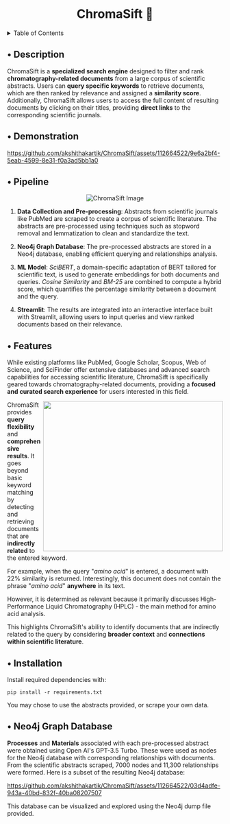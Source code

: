 <h1 align="center">ChromaSift 🧪</h1>

<!-- TABLE OF CONTENTS -->
<details>
  <summary>Table of Contents</summary>
  <ol>
    <li><a href="https://github.com/akshithakartik/ChromaSift#-description">Description</a></li>
    <li><a href="https://github.com/akshithakartik/ChromaSift#-demonstration">Demonstration</a></li>
    <li><a href="https://github.com/akshithakartik/ChromaSift#-pipeline">Pipeline</a></li>
    <li><a href="https://github.com/akshithakartik/ChromaSift#-features">Features</a></li>
    <li><a href="https://github.com/akshithakartik/ChromaSift#-installation">Installation</a></li>
    <li><a href="https://github.com/akshithakartik/ChromaSift#-neo4j-graph-database">Neo4j Graph Database</a></li>
  </ol>
</details>


## • Description

ChromaSift is a **specialized search engine** designed to filter and rank **chromatography-related documents** from a large corpus of scientific abstracts. Users can **query specific keywords** to retrieve documents, which are then ranked by relevance and assigned a **similarity score**. Additionally, ChromaSift allows users to access the full content of resulting documents by clicking on their titles, providing **direct links** to the corresponding scientific journals.


## • Demonstration

https://github.com/akshithakartik/ChromaSift/assets/112664522/9e6a2bf4-5eab-4599-8e31-f0a3ad5bb1a0

## • Pipeline

<p align="center">
  <img src="https://github.com/akshithakartik/ChromaSift/assets/112664522/60441492-86e6-4678-acf3-c1537d4b71a3" alt="ChromaSift Image">
</p>

1) **Data Collection and Pre-processing**: Abstracts from scientific journals like PubMed are scraped to create a corpus of scientific literature. The abstracts are pre-processed using techniques such as stopword removal and lemmatization to clean and standardize the text.

2) **Neo4j Graph Database**: The pre-processed abstracts are stored in a Neo4j database, enabling efficient querying and relationships analysis.

3) **ML Model**: *SciBERT*, a domain-specific adaptation of BERT tailored for scientific text, is used to generate embeddings for both documents and queries. *Cosine Similarity* and *BM-25* are combined to compute a hybrid score, which quantifies the percentage similarity between a document and the query.

4) **Streamlit**: The results are integrated into an interactive interface built with Streamlit, allowing users to input queries and view ranked documents based on their relevance.

## • Features

While existing platforms like PubMed, Google Scholar, Scopus, Web of Science, and SciFinder offer extensive databases and advanced search capabilities for accessing scientific literature, ChromaSift is specifically geared towards chromatography-related documents, providing a **focused and curated search experience** for users interested in this field.

<img src="https://github.com/akshithakartik/ChromaSift/assets/112664522/16085d81-cff0-4059-8cf5-aad58f0d0e95" align="right" height="350" width="420" />

ChromaSift provides **query flexibility** and **comprehensive results**. It goes beyond basic keyword matching by detecting and retrieving documents that are **indirectly related** to the entered keyword. 

For example, when the query "*amino acid*" is entered, a document with 22% similarity is returned. 
Interestingly, this document does not contain the phrase "*amino acid*" **anywhere** in its text. 

However, it is determined as relevant because it primarily discusses High-Performance Liquid Chromatography (HPLC) - the main method for amino acid analysis. 

This highlights ChromaSift's ability to identify documents that are indirectly related to the query by considering **broader context** and **connections within scientific literature**.

## • Installation

Install required dependencies with:

`pip install -r requirements.txt`

You may chose to use the abstracts provided, or scrape your own data.

## • Neo4j Graph Database

**Processes** and **Materials** associated with each pre-processed abstract were obtained using Open AI's GPT-3.5 Turbo. These were used as nodes for the Neo4j database with corresponding relationships with documents. From the scientific abstracts scraped, 7000 nodes and 11,300 relationships were formed. Here is a subset of the resulting Neo4j database:

https://github.com/akshithakartik/ChromaSift/assets/112664522/03d4adfe-943a-40bd-832f-40ba08207507

This database can be visualized and explored using the Neo4j dump file provided.




